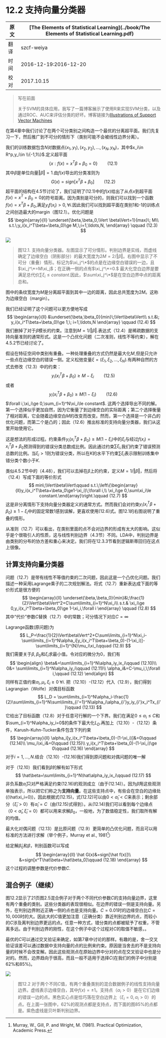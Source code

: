 # 12.2 支持向量分类器

| 原文   | [The Elements of Statistical Learning](../book/The Elements of Statistical Learning.pdf) |
| ---- | ---------------------------------------- |
| 翻译   | szcf-weiya                               |
| 时间   | 2016-12-19:2016-12-20                   |
|校对|2017.10.15 |

> 写在前面
>
> 关于SVM的具体应用，我写了一篇博客展示了使用R来实现SVM分类，以及通过ROC、AUC来评估分类的好坏。博客链接为[Illustrations of Support Vector Machines](https://stats.hohoweiya.xyz//2017/05/18/Support-Vector-Classifier/)

在第4章中我们讨论了在两个可分类别之间构造一个最优的分离超平面。我们先复习一下，然后推广到不可分的情形下（类别可能不会被线性边界分离）。

我们的训练数据包含$N$对数据点$(x_1,y_1),(x_2,y_2),\ldots,(x_N,y_N)$，其中$x_i\in R^p,y_i\in \\{-1,1\\}$.定义超平面
$$
\{x:f(x)=x^T\beta+\beta_0=0\}\qquad (12.1)
$$
其中$\beta$是单位向量$\Vert \beta\Vert=1$.由$f(x)$导出的分类准则为
$$
G(x)=sign[x^T\beta+\beta_0]\qquad (12.2)
$$
超平面的结构在4.5节讨论了，我们证明了(12.1)中的$f(x)$给出了从点$x$到超平面$f(x)=x^T+\beta_0=0$的符号距离。因为类别是可分的，则我们可以找到一个函数$f(x)=x^T\beta+\beta_0$,满足$y_if(x_i)>0,\forall i$.因此我们可以找到超平面在类别1和-1的训练点之间创造最大的margin（图12.1）。优化问题是
$$
\begin{array}{ll}
\underset{\beta,\beta_0,\Vert \beta\Vert=1}{max}\; M\\
s.t.\;y_i(x_i^T\beta+\beta_0)\ge M,\;i=1,\ldots,N,
\end{array}
\qquad (12.3)
$$

![](../img/12/fig12.1.png)

> 图12.1. 支持向量分类器。左图显示了可分情形。判别边界是实线，而虚线确定了边缘空白（阴影部分）的最大宽度为$2M=2/\Vert\beta\Vert$。右图中显示了不可分（重叠）情形。标记为$\xi_j^\*$的点是在边缘空白错误的一边，且$\xi_j^\*=M\xi_j$；在正确一侧的点有$\xi_j^\*=0.$ 最大化空白边界是要满足总代价$\sum\xi_i\le constant$.因此，$\sum\xi_j^\*$是在空白边界中点的距离总和。

图中的条纹宽度为$M$是分离超平面到其中一边的距离，因此总共宽度为$2M$。这称为边缘空白（margin）。

我们已经证明了这个问题可以更方便地写成
$$
\begin{array}{ll}
&\underset{\beta,\beta_0}{min}\;\Vert\beta\Vert\\
s.t.&\; y_i(x_i^T\beta+\beta_0)\ge 1,\; i=1,\ldots,N
\end{array}
\qquad (12.4)
$$
我们删掉了对于$\beta$模长的约束。注意到$M=1/\Vert\beta\Vert$.表达式（12.4）是稀疏数据的支持向量准则的通常形式。这是一个凸优化问题（二次准则，线性不等约束），解在4.5.2节已经讨论了。

假设在特征空间中类别有重叠。一种处理重叠的方式仍然是最大化$M$,但是只允许一些点在边缘空白的错误一侧。定义松弛变量$\xi=(\xi_1,\xi_2,\ldots,\xi_N)$.有两种自然的方式去修改（12.3）中的约束：
$$
y_i(x_i^T\beta+\beta_0)\ge M-\xi_i\qquad (12.5)
$$
或者
$$
y_i(x_i^T\beta+\beta_0) \ge M(1-\xi_i)\qquad (12.6)
$$
$\forall i,\xi_i\ge 0,\sum_{i=1}^N\xi_i\le constant$. 这两个选择导出不同的解。第一个选择似乎更加自然，因为它衡量了到边缘空白的实际距离；第二个选择衡量了相对距离，它会随着边缘空白$M$的改变而改变。然而，第一个选择是一个非凸的优化问题，而第二个是凸的；因此（12.6）推出标准的支持向量分类器，我们从这里开始使用它。

这是想法的形成过程。约束条件$y_i(x_i^T\beta+\beta_0)\ge M(1-\xi_i)$中的$\xi_i$与经过$f(x_i)=x_i^T\beta+\beta_0$预测得到的错误分类总数成比例。因此通过约束$\sum\xi_i$,我们约束了错误预测总数的比例。当$\xi_i>1$则为错误分类，所以在$K$的水平下约束$\sum\xi_i$表示限制训练集中错分类个数小于$K$.

类似4.5.2节中的（4.48），我们可以去掉在$\beta$上的约束，定义$M=1/\Vert\beta\Vert$，然后将（12.4）写成下面的等价形式
$$
min\;\Vert\beta\Vert\qquad s.t.\;\left\{\begin{array}{ll}y_i(x_i^T\beta+\beta_0\ge1-\xi_i)\;\forall i,\\
\xi_i\ge 0,\sum\xi_i\le constant.\end{array}\right.\qquad (12.7)
$$
这是非分离情形下支持向量分类器定义的通常方式。然而我们会对约束$y_i(x_i^T\beta+\beta_0)\ge 1-\xi_i$中的固定常数1感到误解，更喜欢使用(12.6)式。图12.1的右图说明了重叠的情形。

从准则（12.7）可以看出，在类别里面的点不会对边界的形成有太大的影响。这似乎是个很吸引人的性质，这与线性判别边界（4.3节）不同。LDA中，判别边界是由类别的分布的协方差和重心来决定。我们将在12.3.3节看到逻辑斯蒂回归在这点上很像。

## 计算支持向量分类器

问题（12.7）是带有线性不等值约束的二次问题，因此这是一个凸优化问题。我们描述一种采用Lagrange乘子的二次规划解法。将式（12.7）重新表达成下面的等价形式是很方便的
$$
\begin{array}{ll}
\underset{\beta,\beta_0}{min}&\;\frac{1}{2}\Vert\beta\Vert^2+C\sum\limits_{i=1}^N\xi_i\\
s.t.& \xi_i\ge 0,y_i(x_i^T\beta+\beta_0)\ge 1-\xi_i,\forall i
\end{array}
\qquad (12.8)
$$
其中“代价”参数$C$替换（12.7）中的常数；可分情况下对应$C=\infty$

Lagrange函数(原问题)为
$$
L_P=\frac{1}{2}\Vert\beta\Vert^2+C\sum\limits_{i=1}^N\xi_i-\sum\limits_{i=1}^N\alpha_i[y_i(x_i^T\beta+\beta_0)-(1-\xi_i)]-\sum\limits_{i=1}^{N}\mu_i\xi_i\qquad (12.9)
$$
我们需要关于$\beta,\beta_0$和$\xi_i$求最小值。令对应的微分为0，我们有
$$
\begin{align}
\beta&=\sum\limits_{i=1}^N\alpha_iy_ix_i\qquad (12.10)\\
0&= \sum\limits_{i=1}^N\alpha_iy_i\qquad (12.11)\\
\alpha_i&=C-\mu_i,\;\forall i,\qquad (12.12)
\end{align}
$$
同样有正值约束$\alpha_i,\mu_i,\xi_i\ge 0\;\forall i.$ 把（12.10）-(12.12）代入（12.9），我们得到Lagrangian（Wolfe）对偶目标函数
$$
L_D = \sum\limits_{i=1}^N\alpha_i-\frac{1}{2}\sum\limits_{i=1}^N\sum\limits_{i'=1}^N\alpha_i\alpha_{i'}y_iy_{i'}x_i^Tx_{i'}\qquad (12.13)
$$
它给出了目标函数（12.8）对于任意可行解的一个下界。我们在满足$0\le \alpha_i\le C$和$\sum_{i=1}^N\alpha_iy_i=0$的条件下最大化$L_D$.再加上（12.10）-（12.12）条件，Karush-Kuhn-Tucker条件包含下列约束
$$
\begin{array}{ll}
\alpha_i[y_i(x_i^T\beta+\beta_0)-(1-\xi_i)]&=0\qquad (12.14)\\
\mu_i\xi_i&=0\qquad (12.15)\\
y_i(x_i^T\beta+\beta_0)-(1-\xi_i)\ge 0\qquad (12.16)
\end{array}
$$
对于$i=1,\ldots,N.$结合（12.10）-(12.16)我们得到原问题和对偶问题的唯一解

对于（12.10）我们看到$\beta$的解有如下形式
$$
\hat\beta=\sum\limits_{i=1}^N\hat\alpha_iy_ix_i\qquad (12.17)
$$
非负系数$\hat\alpha_i$只对严格满足约束(12.16)的观测成立（由于(12.14)）。因为$\hat\beta$用这些观测单独表示，所以把它们称之为**支持向量**。在这些支持点中，有些会在空白的边缘处(\(\hat\xi_i=0\))，因此根据式(12.15)，式(12.12)可以由$0 < \hat\alpha_i < C$来表示；剩余部分（$\hat \xi_i > 0$）有$\hat\alpha_i=C$（由(12.15)式得到）。从(12.14)我们可以看到每个边缘点（$0 < \hat\alpha_i,\hat \xi_i = 0$）都可以用来求解$\beta_0$，一般地，为了数值稳定性，我们取所有解的均值。

最大化对偶问题（12.13）是比原问题（12.9）更简单的凸优化问题，而且可以用标准的方法进行求解（举个例子，Murray et al., 1981[^1]）

给定解$\hat\beta_0$和$\beta$，判别函数可以写成
$$
\begin{array}{ll}
\hat G(x)&=sign[\hat f(x)]\\
&=sign[x^T\hat\beta+\hat\beta_0]\qquad (12.18)
\end{array}
$$
这个过程的调整参数是代价参数$C$.

## 混合例子（继续）

图12.2显示了21页图2.5混合例子对于两个不同代价参数$C$的支持向量边界，这里有两个重叠的类别。这些分类器的表现很相似。在边界的错误一侧是支持向量。另外，在判别边界附近正确一侧的点也是支持向量。$C=0.01$时的边缘空白比$C=10,000$时的大。因此大的$C$值更加注意（正确分类）靠近判别边界的点，而较小的$C$涉及离判别边界更远的点。任意一种方式，错分类的点都被赋予了权重，不管离多远。由于判别边界的刚性，在这个例子中这个过程对$C$的取值不敏感，。

最优的$C$可以通过交叉验证来确定，如第7章中讨论的那样。有趣的是，舍一交叉验证误差可以通过数据中支持向量的点的比例来约束。原因是当舍去的不是支持向量的时候不会改变解。因此这些观测点在原始边界中分对的点在交叉验证中也是分对的。然而，边界趋向于很高，而且一般不适用于选择$C$(在我们的例子中分别是62%和85%)。

![](../img/12/fig12.2.png)

> 图12.2 对于两个不同$C$值，有两个重叠类别的混合数据例子的线性支持向量边界。虚线表示边缘空白，其中$f(x)=\pm 1$。支持点（$\alpha_i>0$）是在它们边缘的错误一边的点。黑色实心点是恰巧落在空白边界上（$\xi_i=0,\alpha_i>0$）的点。在上面一张图中，$62\%$的观测点都是支持点，而下面的图$85\%$的点都是。紫色虚线是贝叶斯判别边界。

[^1]: Murray, W., Gill, P. and Wright, M. (1981). Practical Optimization, Academic Press.
